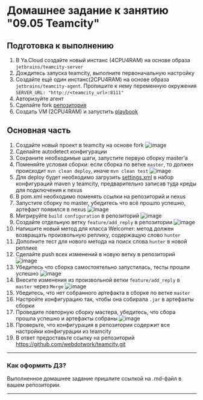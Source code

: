 # Домашнее задание к занятию "09.05 Teamcity"

## Подготовка к выполнению

1. В Ya.Cloud создайте новый инстанс (4CPU4RAM) на основе образа `jetbrains/teamcity-server`
2. Дождитесь запуска teamcity, выполните первоначальную настройку
3. Создайте ещё один инстанс(2CPU4RAM) на основе образа `jetbrains/teamcity-agent`. Пропишите к нему переменную окружения `SERVER_URL: "http://<teamcity_url>:8111"`
4. Авторизуйте агент
5. Сделайте fork [репозитория](https://github.com/aragastmatb/example-teamcity)
6. Создать VM (2CPU4RAM) и запустить [playbook](./infrastructure)

## Основная часть

1. Создайте новый проект в teamcity на основе fork
![image](https://user-images.githubusercontent.com/40559167/191569250-d6a985b3-bde9-48bf-a76a-ba855b58ee5f.png)
2. Сделайте autodetect конфигурации
3. Сохраните необходимые шаги, запустите первую сборку master'a
5. Поменяйте условия сборки: если сборка по ветке `master`, то должен происходит `mvn clean deploy`, иначе `mvn clean test`
![image](https://user-images.githubusercontent.com/40559167/191571463-bab64e9e-b896-451b-8453-2f7efe066724.png)
7. Для deploy будет необходимо загрузить [settings.xml](./teamcity/settings.xml) в набор конфигураций maven у teamcity, предварительно записав туда креды для подключения к nexus
8. В pom.xml необходимо поменять ссылки на репозиторий и nexus
9. Запустите сборку по master, убедитесь что всё прошло успешно, артефакт появился в nexus
![image](https://user-images.githubusercontent.com/40559167/191574761-09ed55b4-dba6-46a4-9fc1-57eb73177925.png)
11. Мигрируйте `build configuration` в репозиторий
![image](https://user-images.githubusercontent.com/40559167/191575355-53c89137-6ea0-4262-b3d1-6a1baa67f3ee.png)
12. Создайте отдельную ветку `feature/add_reply` в репозитории
![image](https://user-images.githubusercontent.com/40559167/191575055-fd43a205-c071-4f23-ac50-eaefb05194b1.png)
13. Напишите новый метод для класса Welcomer: метод должен возвращать произвольную реплику, содержащую слово `hunter`
14. Дополните тест для нового метода на поиск слова `hunter` в новой реплике
15. Сделайте push всех изменений в новую ветку в репозиторий
![image](https://user-images.githubusercontent.com/40559167/191580527-0d1172fa-0625-4253-a2ff-5d6ff9221a75.png)
17. Убедитесь что сборка самостоятельно запустилась, тесты прошли успешно
![image](https://user-images.githubusercontent.com/40559167/191580808-2f4a723a-b9ae-4bef-9f98-6ab4fd00a6b9.png)
19. Внесите изменения из произвольной ветки `feature/add_reply` в `master` через `Merge`
![image](https://user-images.githubusercontent.com/40559167/191585348-86e9e783-a5a9-412a-b711-d398072091ee.png)
21. Убедитесь, что нет собранного артефакта в сборке по ветке `master`
23. Настройте конфигурацию так, чтобы она собирала `.jar` в артефакты сборки
24. Проведите повторную сборку мастера, убедитесь, что сбора прошла успешно и артефакты собраны
![image](https://user-images.githubusercontent.com/40559167/191588141-46760d19-be5a-4753-8b39-46dd7d9d9ea0.png)
26. Проверьте, что конфигурация в репозитории содержит все настройки конфигурации из teamcity
27. В ответ предоставьте ссылку на репозиторий
https://github.com/webdotwork/teamcity.git
---

### Как оформить ДЗ?

Выполненное домашнее задание пришлите ссылкой на .md-файл в вашем репозитории.

---
